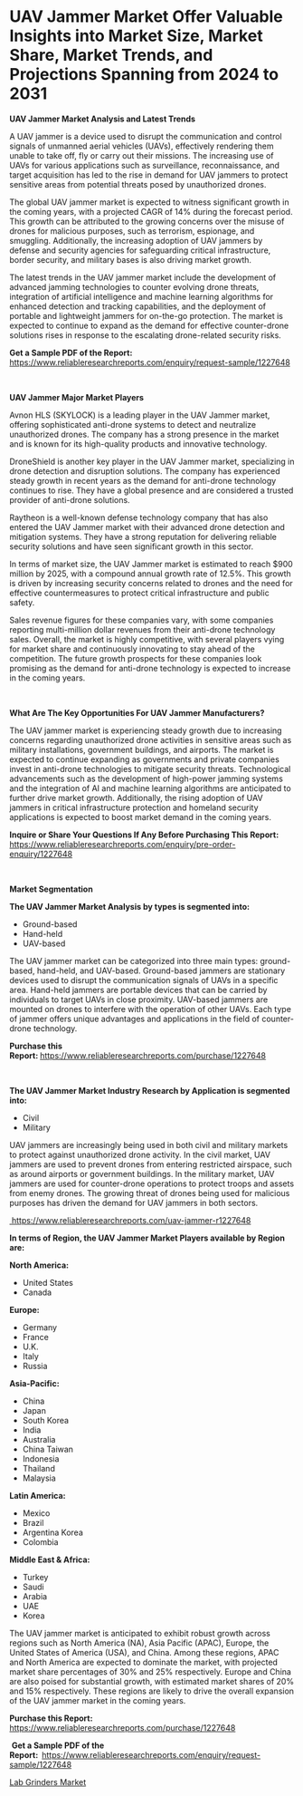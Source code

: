 <p><h1>UAV Jammer Market Offer Valuable Insights into Market Size, Market Share, Market Trends, and Projections Spanning from 2024 to 2031</h1></p><p><strong>UAV Jammer Market Analysis and Latest Trends</strong></p>
<p><p>A UAV jammer is a device used to disrupt the communication and control signals of unmanned aerial vehicles (UAVs), effectively rendering them unable to take off, fly or carry out their missions. The increasing use of UAVs for various applications such as surveillance, reconnaissance, and target acquisition has led to the rise in demand for UAV jammers to protect sensitive areas from potential threats posed by unauthorized drones.</p><p>The global UAV jammer market is expected to witness significant growth in the coming years, with a projected CAGR of 14% during the forecast period. This growth can be attributed to the growing concerns over the misuse of drones for malicious purposes, such as terrorism, espionage, and smuggling. Additionally, the increasing adoption of UAV jammers by defense and security agencies for safeguarding critical infrastructure, border security, and military bases is also driving market growth.</p><p>The latest trends in the UAV jammer market include the development of advanced jamming technologies to counter evolving drone threats, integration of artificial intelligence and machine learning algorithms for enhanced detection and tracking capabilities, and the deployment of portable and lightweight jammers for on-the-go protection. The market is expected to continue to expand as the demand for effective counter-drone solutions rises in response to the escalating drone-related security risks.</p></p>
<p><strong>Get a Sample PDF of the Report:&nbsp;</strong> <a href="https://www.reliableresearchreports.com/enquiry/request-sample/1227648">https://www.reliableresearchreports.com/enquiry/request-sample/1227648</a></p>
<p>&nbsp;</p>
<p><strong>UAV Jammer Major Market Players</strong></p>
<p><p>Avnon HLS (SKYLOCK) is a leading player in the UAV Jammer market, offering sophisticated anti-drone systems to detect and neutralize unauthorized drones. The company has a strong presence in the market and is known for its high-quality products and innovative technology.</p><p>DroneShield is another key player in the UAV Jammer market, specializing in drone detection and disruption solutions. The company has experienced steady growth in recent years as the demand for anti-drone technology continues to rise. They have a global presence and are considered a trusted provider of anti-drone solutions.</p><p>Raytheon is a well-known defense technology company that has also entered the UAV Jammer market with their advanced drone detection and mitigation systems. They have a strong reputation for delivering reliable security solutions and have seen significant growth in this sector.</p><p>In terms of market size, the UAV Jammer market is estimated to reach $900 million by 2025, with a compound annual growth rate of 12.5%. This growth is driven by increasing security concerns related to drones and the need for effective countermeasures to protect critical infrastructure and public safety.</p><p>Sales revenue figures for these companies vary, with some companies reporting multi-million dollar revenues from their anti-drone technology sales. Overall, the market is highly competitive, with several players vying for market share and continuously innovating to stay ahead of the competition. The future growth prospects for these companies look promising as the demand for anti-drone technology is expected to increase in the coming years.</p></p>
<p>&nbsp;</p>
<p><strong>What Are The Key Opportunities For UAV Jammer Manufacturers?</strong></p>
<p><p>The UAV jammer market is experiencing steady growth due to increasing concerns regarding unauthorized drone activities in sensitive areas such as military installations, government buildings, and airports. The market is expected to continue expanding as governments and private companies invest in anti-drone technologies to mitigate security threats. Technological advancements such as the development of high-power jamming systems and the integration of AI and machine learning algorithms are anticipated to further drive market growth. Additionally, the rising adoption of UAV jammers in critical infrastructure protection and homeland security applications is expected to boost market demand in the coming years.</p></p>
<p><strong>Inquire or Share Your Questions If Any Before Purchasing This Report:</strong> <a href="https://www.reliableresearchreports.com/enquiry/pre-order-enquiry/1227648">https://www.reliableresearchreports.com/enquiry/pre-order-enquiry/1227648</a></p>
<p>&nbsp;</p>
<p><strong>Market Segmentation</strong></p>
<p><strong>The UAV Jammer Market Analysis by types is segmented into:</strong></p>
<p><ul><li>Ground-based</li><li>Hand-held</li><li>UAV-based</li></ul></p>
<p><p>The UAV jammer market can be categorized into three main types: ground-based, hand-held, and UAV-based. Ground-based jammers are stationary devices used to disrupt the communication signals of UAVs in a specific area. Hand-held jammers are portable devices that can be carried by individuals to target UAVs in close proximity. UAV-based jammers are mounted on drones to interfere with the operation of other UAVs. Each type of jammer offers unique advantages and applications in the field of counter-drone technology.</p></p>
<p><strong>Purchase this Report:&nbsp;</strong><a href="https://www.reliableresearchreports.com/purchase/1227648">https://www.reliableresearchreports.com/purchase/1227648</a></p>
<p>&nbsp;</p>
<p><strong>The UAV Jammer Market Industry Research by Application is segmented into:</strong></p>
<p><ul><li>Civil</li><li>Military</li></ul></p>
<p><p>UAV jammers are increasingly being used in both civil and military markets to protect against unauthorized drone activity. In the civil market, UAV jammers are used to prevent drones from entering restricted airspace, such as around airports or government buildings. In the military market, UAV jammers are used for counter-drone operations to protect troops and assets from enemy drones. The growing threat of drones being used for malicious purposes has driven the demand for UAV jammers in both sectors.</p></p>
<p><a href="https://www.reliableresearchreports.com/uav-jammer-r1227648">&nbsp;https://www.reliableresearchreports.com/uav-jammer-r1227648</a></p>
<p><strong>In terms of Region, the UAV Jammer Market Players available by Region are:</strong></p>
<p>
    <p> <strong> North America: </strong>
        <ul>
            <li>United States</li>
            <li>Canada</li>
        </ul>
        </p> 
    <p> <strong> Europe: </strong>
        <ul>
            <li>Germany</li>
            <li>France</li>
            <li>U.K.</li>
            <li>Italy</li>
            <li>Russia</li>
        </ul>
        </p> 
    <p> <strong> Asia-Pacific: </strong>
        <ul>
            <li>China</li>
            <li>Japan</li>
            <li>South Korea</li>
            <li>India</li>
            <li>Australia</li>
            <li>China Taiwan</li>
            <li>Indonesia</li>
            <li>Thailand</li>
            <li>Malaysia</li>
        </ul>
        </p> 
    <p> <strong> Latin America: </strong>
        <ul>
            <li>Mexico</li>
            <li>Brazil</li>
            <li>Argentina Korea</li>
            <li>Colombia</li>
        </ul>
        </p> 
    <p> <strong> Middle East & Africa: </strong>
        <ul>
            <li>Turkey</li>
            <li>Saudi</li>
            <li>Arabia</li>
            <li>UAE</li>
            <li>Korea</li>
        </ul>
    </p>
    </p>
<p><p>The UAV jammer market is anticipated to exhibit robust growth across regions such as North America (NA), Asia Pacific (APAC), Europe, the United States of America (USA), and China. Among these regions, APAC and North America are expected to dominate the market, with projected market share percentages of 30% and 25% respectively. Europe and China are also poised for substantial growth, with estimated market shares of 20% and 15% respectively. These regions are likely to drive the overall expansion of the UAV jammer market in the coming years.</p></p>
<p><strong>Purchase this Report: </strong><a href="https://www.reliableresearchreports.com/purchase/1227648">https://www.reliableresearchreports.com/purchase/1227648</a></p>
<p>&nbsp;<strong>Get a Sample PDF of the Report:&nbsp;&nbsp;</strong><a href="https://www.reliableresearchreports.com/enquiry/request-sample/1227648">https://www.reliableresearchreports.com/enquiry/request-sample/1227648</a></p>
<p><strong></strong></p>
<p><p><a href="https://noble-drawer-34c.notion.site/Lab-Grinders-Market-Insights-into-Market-CAGR-Market-Trends-and-Growth-Strategies-6286460acf534a058faa868f91af2413">Lab Grinders Market</a></p></p>